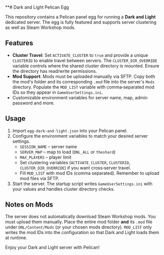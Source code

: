 **# Dark and Light Pelican Egg

This repository contains a Pelican panel egg for running a **Dark and Light** dedicated server. The egg is fully featured and supports server clustering as well as Steam Workshop mods.

## Features

- **Cluster Travel**: Set `ACTIVATE_CLUSTER` to `true` and provide a unique `CLUSTERID` to enable travel between servers. The `CLUSTER_DIR_OVERRIDE` variable controls where the shared cluster directory is mounted. Ensure the directory has read/write permissions.
- **Mod Support**: Mods must be uploaded manually via SFTP. Copy both the mod's folder and its corresponding `.mod` file into the server's `Mods` directory. Populate the `MOD_LIST` variable with comma‑separated mod IDs so they appear in `GameUserSettings.ini`.
- Customizable environment variables for server name, map, admin password and more.

## Usage

1. Import `egg-dark-and-light.json` into your Pelican panel.
2. Configure the environment variables to match your desired server settings.
   - `SESSION_NAME` – server name
   - `SERVER_MAP` – map to load (`DNL_ALL` or `theshard`)
   - `MAX_PLAYERS` – player limit
   - Set clustering variables (`ACTIVATE_CLUSTER`, `CLUSTERID`, `CLUSTER_DIR_OVERRIDE`) if you want cross‑server travel.
   - Fill `MOD_LIST` with mod IDs (comma separated). Remember to upload mod files via SFTP.
3. Start the server. The startup script writes `GameUserSettings.ini` with your values and handles cluster directory checks.

## Notes on Mods

The server does not automatically download Steam Workshop mods. You must upload them manually. Place the entire mod folder **and** its `.mod` file under `DNL/Content/Mods` (or your chosen mods directory). `MOD_LIST` only writes the mod IDs into the configuration so that Dark and Light loads them at runtime.

Enjoy your Dark and Light server with Pelican!